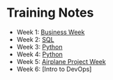 # Training Notes

- Week 1: [Business Week](https://github.com/jaredsparta/ENG74_DEVOPS/tree/main/1st_Week)
- Week 2: [SQL](https://github.com/jaredsparta/ENG74_DEVOPS/tree/main/2nd_Week)
- Week 3: [Python](https://github.com/jaredsparta/ENG74_DEVOPS/blob/main/3rd_Week/README.md)
- Week 4: [Python](https://github.com/jaredsparta/ENG74_DEVOPS/blob/main/3rd_Week/README.md)
- Week 5: [Airplane Project Week]()
- Week 6: [Intro to DevOps]